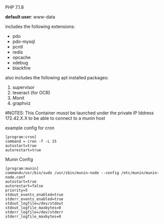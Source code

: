 PHP 7.1.8

**default user**: www-data

includes the following extensions:

- pdo
- pdo-mysql
- pcntl
- redis
- opcache
- xdebug
- blackfire

also includes the following apt installed packages:

1. supervisor
2. teseract (for OCR)
3. Monit
4. graphviz

#NOTES:
This Container musst be launched under the private IP Iddress 
172.42.X.X to be able to connect to a munin host

example config for cron

```
[program:cron]
command = cron -f -L 15
autostart=true
autorestart=true
```

Munin Config

```
[program:munin]
command=/usr/bin/sudo /usr/sbin/munin-node --config /etc/munin/munin-node.conf
autostart=true
autorestart=false
priority=5
stdout_events_enabled=true
stderr_events_enabled=true
stdout_logfile=/dev/stdout
stdout_logfile_maxbytes=0
stderr_logfile=/dev/stderr
stderr_logfile_maxbytes=0
```